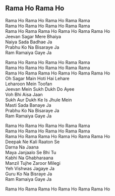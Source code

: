 ## Rama Ho Rama Ho


Rama Ho Rama Ho Rama Ho Rama Rama  
Rama Ho Rama Ho Rama Ho Rama Rama  
Rama Ho Rama Rama Ho Rama Ho Rama Rama Ho  
Jeevan Sagar Mere Bhaiya  
Naiya Sada Badhae Ja  
Prabhu Ko Na Bisaraye Ja  
Ram Ramaiya Gaye Ja

Rama Ho Rama Ho Rama Ho Rama Rama  
Rama Ho Rama Ho Rama Ho Rama Rama  
Rama Ho Rama Rama Ho Rama Ho Rama Rama Ho  
Oh Sagar Main Hoti Hai Lehare  
Leharoon Mein Toofan  
Jeevan Mein Sukh Dukh Do Ayee  
Voh Bhi Aisa Jaan  
Sukh Aur Dukh Ke Is Jhule Mein  
Masti Sada Banaye Ja  
Prabhu Ko Na Bisaraye Ja  
Ram Ramaiya Gaye Ja

Rama Ho Rama Ho Rama Ho Rama Rama  
Rama Ho Rama Ho Rama Ho Rama Rama  
Rama Ho Rama Rama Ho Rama Ho Rama Rama Ho  
Deepak Ne Kali Raaton Se  
Darna Na Jaana  
Maya Janjaalo Se Bhi Tu  
Kabhi Na Ghabharaana  
Manzil Tujhe Zaroor Milegi  
Yeh Vishwas Jagaye Ja  
Guru Ko Na Bisraye Ja  
Ram Ramaiya Gaye Ja

Rama Ho Rama Rama Ho Rama Ho Rama Rama Ho

